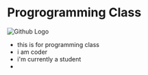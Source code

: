 # Progrogramming Class
![Github Logo](/images/octocat-1696334591162.png)
- this is for programming class
- i am coder
- i'm currently a student
- 

